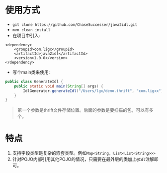 # 使用方式
- `git clone https://github.com/ChaseSuccesser/java2idl.git`
- `mvn clean install`
- 在项目中引入:
```
<dependency>
    <groupId>com.ligx</groupId>
    <artifactId>java2idl</artifactId>
    <version>1.0.0</version>
</dependency>
```
- 写个main类来使用:
``` java
public class GenerateIdl {
    public static void main(String[] args) {
        IdlGenerator.generateIdl("/Users/lgx/demo.thrift", "com.ligxx");
    }
}
```

> 第一个参数是thrift文件存储位置。后面的参数是要扫描的包，可以有多个。

# 特点
1. 支持字段类型是复杂的嵌套类型。例如`Map<String, List<List<String>>>`
2. 针对POJO内部引用其他POJO的情况，只需要在最外层的类加上`@Idl`注解即可。
